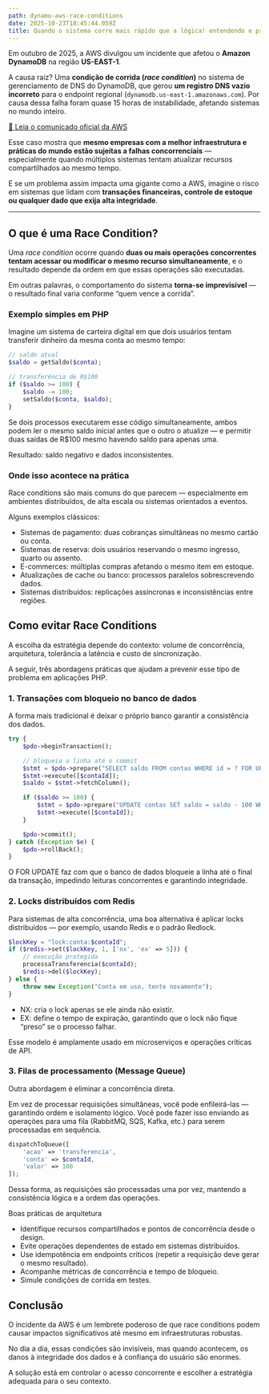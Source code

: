 ```yaml
---
path: dynamo-aws-race-conditions
date: 2025-10-23T18:45:44.059Z
title: Quando o sistema corre mais rápido que a lógica! entendendo e prevenindo Race Conditions
---
```


Em outubro de 2025, a AWS divulgou um incidente que afetou o **Amazon DynamoDB** na região **US-EAST-1**.  

A causa raiz? Uma **condição de corrida (*race condition*)** no sistema de gerenciamento de DNS do DynamoDB, que gerou **um registro DNS vazio incorreto** para o endpoint regional (`dynamodb.us-east-1.amazonaws.com`). Por causa dessa falha foram quase 15 horas de instabilidade, afetando sistemas no mundo inteiro.

[📄 Leia o comunicado oficial da AWS](https://aws.amazon.com/pt/message/101925/)

Esse caso mostra que **mesmo empresas com a melhor infraestrutura e práticas do mundo estão sujeitas a falhas concorrenciais** — especialmente quando múltiplos sistemas tentam atualizar recursos compartilhados ao mesmo tempo.

E se um problema assim impacta uma gigante como a AWS, imagine o risco em sistemas que lidam com **transações financeiras, controle de estoque ou qualquer dado que exija alta integridade**.

---

## O que é uma Race Condition?

Uma *race condition* ocorre quando **duas ou mais operações concorrentes tentam acessar ou modificar o mesmo recurso simultaneamente**, e o resultado depende da ordem em que essas operações são executadas.

Em outras palavras, o comportamento do sistema **torna-se imprevisível** — o resultado final varia conforme “quem vence a corrida”.

### Exemplo simples em PHP

Imagine um sistema de carteira digital em que dois usuários tentam transferir dinheiro da mesma conta ao mesmo tempo:

```php
// saldo atual
$saldo = getSaldo($conta);

// transferência de R$100
if ($saldo >= 100) {
    $saldo -= 100;
    setSaldo($conta, $saldo);
}
```

Se dois processos executarem esse código simultaneamente, ambos podem ler o mesmo saldo inicial antes que o outro o atualize — e permitir duas saídas de R$100 mesmo havendo saldo para apenas uma.

Resultado: saldo negativo e dados inconsistentes.

### Onde isso acontece na prática

Race conditions são mais comuns do que parecem — especialmente em ambientes distribuídos, de alta escala ou sistemas orientados a eventos.

Alguns exemplos clássicos:

- Sistemas de pagamento: duas cobranças simultâneas no mesmo cartão ou conta.
- Sistemas de reserva: dois usuários reservando o mesmo ingresso, quarto ou assento.
- E-commerces: múltiplas compras afetando o mesmo item em estoque.
- Atualizações de cache ou banco: processos paralelos sobrescrevendo dados.
- Sistemas distribuídos: replicações assíncronas e inconsistências entre regiões.

## Como evitar Race Conditions

A escolha da estratégia depende do contexto: volume de concorrência, arquitetura, tolerância a latência e custo de sincronização.

A seguir, três abordagens práticas que ajudam a prevenir esse tipo de problema em aplicações PHP.

### 1. Transações com bloqueio no banco de dados

A forma mais tradicional é deixar o próprio banco garantir a consistência dos dados.
```php
try {
    $pdo->beginTransaction();

    // bloqueia a linha até o commit
    $stmt = $pdo->prepare("SELECT saldo FROM contas WHERE id = ? FOR UPDATE");
    $stmt->execute([$contaId]);
    $saldo = $stmt->fetchColumn();

    if ($saldo >= 100) {
        $stmt = $pdo->prepare("UPDATE contas SET saldo = saldo - 100 WHERE id = ?");
        $stmt->execute([$contaId]);
    }

    $pdo->commit();
} catch (Exception $e) {
    $pdo->rollBack();
}
```

O FOR UPDATE faz com que o banco de dados bloqueie a linha até o final da transação, impedindo leituras concorrentes e garantindo integridade.

### 2. Locks distribuídos com Redis

Para sistemas de alta concorrência, uma boa alternativa é aplicar locks distribuídos — por exemplo, usando Redis e o padrão Redlock.

```php
$lockKey = "lock:conta:$contaId";
if ($redis->set($lockKey, 1, ['nx', 'ex' => 5])) {
    // execução protegida
    processaTransferencia($contaId);
    $redis->del($lockKey);
} else {
    throw new Exception("Conta em uso, tente novamente");
}
```

- NX: cria o lock apenas se ele ainda não existir.
- EX: define o tempo de expiração, garantindo que o lock não fique “preso” se o processo falhar.

Esse modelo é amplamente usado em microserviços e operações críticas de API.


### 3. Filas de processamento (Message Queue)

Outra abordagem é eliminar a concorrência direta.

Em vez de processar requisições simultâneas, você pode enfileirá-las — garantindo ordem e isolamento lógico. Você pode fazer isso enviando as operações para uma fila (RabbitMQ, SQS, Kafka, etc.) para serem processadas em sequência.

```php
dispatchToQueue([
    'acao' => 'transferencia',
    'conta' => $contaId,
    'valor' => 100
]);
```

Dessa forma, as requisições são processadas uma por vez, mantendo a consistência lógica e a ordem das operações.

Boas práticas de arquitetura

- Identifique recursos compartilhados e pontos de concorrência desde o design.
- Evite operações dependentes de estado em sistemas distribuídos.
- Use idempotência em endpoints críticos (repetir a requisição deve gerar o mesmo resultado).
- Acompanhe métricas de concorrência e tempo de bloqueio.
- Simule condições de corrida em testes.


## Conclusão

O incidente da AWS é um lembrete poderoso de que race conditions podem causar impactos significativos até mesmo em infraestruturas robustas.

No dia a dia, essas condições são invisíveis, mas quando acontecem, os danos à integridade dos dados e à confiança do usuário são enormes.

A solução está em controlar o acesso concorrente e escolher a estratégia adequada para o seu contexto.
